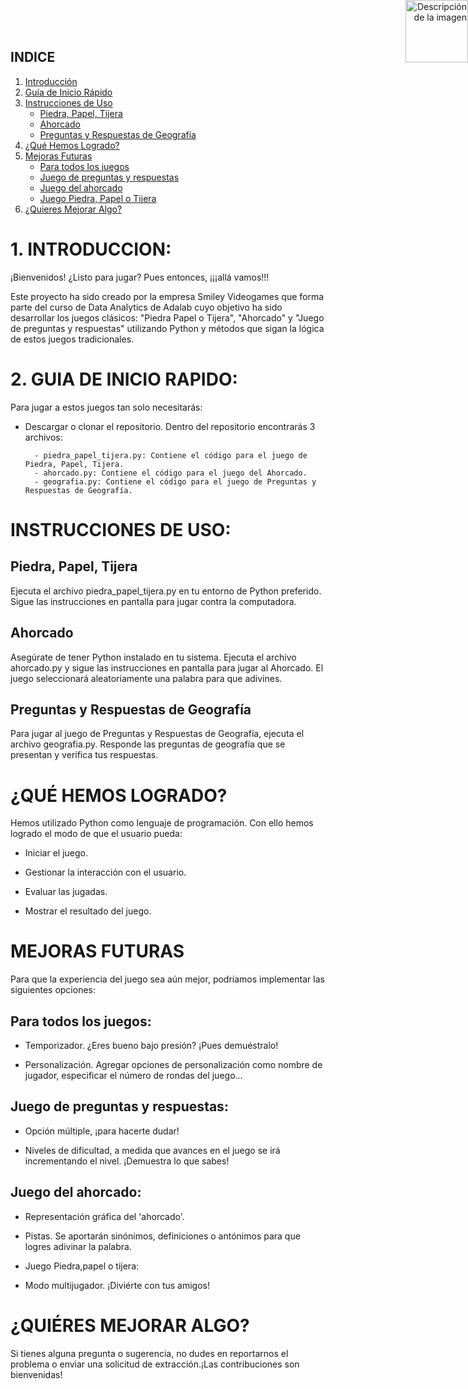 <div style="position: fixed; top: 0; right: 0; width: 100%; text-align: right;">
  <img src="https://github.com/BSReguera/proyecto-da-promo-G-modulo-1-team-2/blob/main/smile%20vintage%20video-games%E2%80%94%20GAME%20ON%20%E2%80%94.png" alt="Descripción de la imagen" style="width: 100px;">
</div>



## INDICE

1. [Introducción](#1-introducción)
2. [Guía de Inicio Rápido](#2-guía-de-inicio-rápido)
3. [Instrucciones de Uso](#3-instrucciones-de-uso)
    - [Piedra, Papel, Tijera](#piedra-papel-tijera)
    - [Ahorcado](#ahorcado)
    - [Preguntas y Respuestas de Geografía](#preguntas-y-respuestas-de-geografía)
4. [¿Qué Hemos Logrado?](#4-qué-hemos-logrado)
5. [Mejoras Futuras](#5-mejoras-futuras)
    - [Para todos los juegos](#para-todos-los-juegos)
    - [Juego de preguntas y respuestas](#juego-de-preguntas-y-respuestas)
    - [Juego del ahorcado](#juego-del-ahorcado)
    - [Juego Piedra, Papel o Tijera](#juego-piedra-papel-o-tijera)
6. [¿Quieres Mejorar Algo?](#6-quieres-mejorar-algo)

# 1. INTRODUCCION: 
¡Bienvenidos! ¿Listo para jugar? Pues entonces, ¡¡¡allá vamos!!! 

Este proyecto ha sido creado por la empresa Smiley Videogames que forma parte del curso de Data Analytics de Adalab cuyo objetivo ha sido desarrollar los juegos clásicos: "Piedra Papel o Tijera", "Ahorcado" y "Juego de preguntas y respuestas" utilizando Python y métodos que sigan la lógica de estos juegos tradicionales. 


# 2. GUIA DE INICIO RAPIDO:

Para jugar a estos juegos tan solo necesitarás: 

- Descargar o clonar el repositorio. 
Dentro del repositorio encontrarás 3 archivos: 

        - piedra_papel_tijera.py: Contiene el código para el juego de Piedra, Papel, Tijera.
        - ahorcado.py: Contiene el código para el juego del Ahorcado.
        - geografia.py: Contiene el código para el juego de Preguntas y Respuestas de Geografía.


# INSTRUCCIONES DE USO: 

## Piedra, Papel, Tijera

Ejecuta el archivo piedra_papel_tijera.py en tu entorno de Python preferido. Sigue las instrucciones en pantalla para jugar contra la computadora.

## Ahorcado

Asegúrate de tener Python instalado en tu sistema. Ejecuta el archivo ahorcado.py y sigue las instrucciones en pantalla para jugar al Ahorcado.
El juego seleccionará aleatoriamente una palabra para que adivines.

## Preguntas y Respuestas de Geografía

Para jugar al juego de Preguntas y Respuestas de Geografía, ejecuta el archivo geografia.py. Responde las preguntas de geografía que se presentan y verifica tus respuestas.


# ¿QUÉ HEMOS LOGRADO?

Hemos utilizado Python como lenguaje de programación. 
Con ello hemos logrado el modo de que el usuario pueda: 

- Iniciar el juego.

- Gestionar la interacción con el usuario.

- Evaluar las jugadas.

- Mostrar el resultado del juego.


# MEJORAS FUTURAS 

Para que la experiencia del juego sea aún mejor, podríamos implementar las siguientes opciones: 

## Para todos los juegos: 

- Temporizador. ¿Eres bueno bajo presión? ¡Pues demuéstralo!

- Personalización. Agregar opciones de personalización como nombre de jugador, especificar el número de rondas del juego...


## Juego de preguntas y respuestas: 

- Opción múltiple, ¡para hacerte dudar!

- Niveles de dificultad, a medida que avances en el juego se irá incrementando el nivel. ¡Demuestra lo que sabes!


## Juego del ahorcado:

- Representación gráfica del 'ahorcado'.

- Pistas. Se aportarán sinónimos, definiciones o antónimos para que logres adivinar la palabra.

- Juego Piedra,papel o tijera:

- Modo multijugador. ¡Diviérte con tus amigos!


# ¿QUIÉRES MEJORAR ALGO? 

Si tienes alguna pregunta o sugerencia, no dudes en reportarnos el problema o enviar una solicitud de extracción.¡Las contribuciones son bienvenidas!

